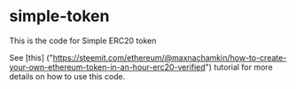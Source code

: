 # simple-token
This is the code for Simple ERC20 token

See [this] ("https://steemit.com/ethereum/@maxnachamkin/how-to-create-your-own-ethereum-token-in-an-hour-erc20-verified") tutorial for more details on how to use this code.
